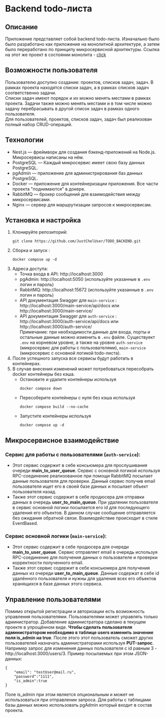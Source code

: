 # Backend todo-листа
## Описание
Приложение представляет собой backend todo-листа. Изначально было было разработано как приложение на монолитной архитектуре, а затем было переработано по принципу микросервисной архитектуры.
Ссылка на этот же проект в состоянии монолита - [click](https://github.com/JustChelUser/TODO_BACKEND_M)
## Возможности пользователя
Пользователю доступно создание: проектов, списков задач, задач. В рамках проекта находятся списки задач, а в рамках списков задач соответственно задачи.<br>
Списки задач имеют порядок и их можно менять местами в рамках проекта. Задачи также можно менять местами и в том числе можно задачу перебрасывать в другой список задач в рамках одного пользователя.<br>
Для пользователей, проектов, списков задач, задач был реализован полный набор CRUD-операций.
## Технологии
   - Nest.js — фреймворк для создания бэкенд-приложений на Node.js. Микросервисы написаны на нём.
   - PostgreSQL — Каждый микросервис имеет свою базу данных PostgreSQL.
   - pgAdmin  —  приложение для администрирования баз данных PostgreSQL.
   - Docker — приложение для контейнеризации приложения. Все части проекта "поднимаются" в докере.
   - RabbitMQ — брокер сообщений для взаимодействия между микросервисами.
   - Nginx — сервер для маршрутизации запросов к микросервисам.
## Установка и настройка
   1. Клонируйте репозиторий:
      ```
      git clone https://github.com/JustChelUser/TODO_BACKEND.git
      ```
   2. Сборка и запуск :
       ```
      docker compose up -d
      ```
   3. Адреса доступа:
      - Точка входа в API: http://localhost:3000
      - pgAdmin: http://localhost:5050 (используйте указанные в `.env` логин и пароль)
      - RabbitMQ: http://localhost:15672 (используйте указанные в `.env` логин и пароль)
      - API документация Swagger для `main-service` : http://localhost:3000/main-service/api/docs или http://localhost:3000/main-service/
      - API документация Swagger для `auth-service` : http://localhost:3000/auth-service/api/docs или http://localhost:3000/auth-service/<br>
     Примечание: при необходимости данные для входа, порты и остальные данные можно изменить в `.env` файле. Существуект `.env` на корневом уровне, а также на уровне `auth-service` (микросервис для работы с пользователями), `main-service` (микросервис с основной логикой todo-листа).
5. После успешного запуска все сервисы будут работать в контейнерах.
6. В случае внесения изменений может потребоваться пересобрать docker контейнеры без кэша.
      - Остановите и удалите контейнеры используя        
        ```
        docker compose down
        ```
      - Пересоберите контейнеры с нуля без кэша используя 
        ```
        docker compose build --no-cache
        ```
      - Запустите контейнеры используя 
        ```
        docker compose up -d
        ```

## Микросервисное взаимодействие

### Сервис для работы с пользователями (`auth-service`):
- Этот сервис содержит в себе консьюмера для прослушивания очереди **main_to_user_queue**. Сервис с основной логикой используя RPC-соединение реализованное при помощи RabbitMQ посылает данные пользователя для проверки. Данный сервис получив email пользователя ищет его в своей базе данных и посылает объект пользователя назад. 
- Также этот сервис содержит в себе продюсера для отправки данных в очередь **user_to_main_queue**. При удалении пользователя в сервис основной логики посылается его id для последующего удаления его объектов. В данном случае сообщение отправляется без ожидания обратной связи. Взаимодействие происходит в стиле EventBased.

### Сервис основной логики (`main-service`):
- Этот сервис содержит в себе продюсера для очереди **main_to_user_queue**. Сервис отправляет email в очередь используя RPC-соединение для получения данных о пользователе и проверки корректности полученного email.
- Также этот сервис содержит в себе консьюмера для получения данных из очереди **user_to_main_queue**. Данные содержат в себе id удалённого пользователя и нужны для удаления всех его объектов хранящихся в базе данных этого сервиса.

## Управление пользователями
Помимо открытой регистрации и авторизации есть возможность управления пользователями. Пользователями может управлять только администратор. Добавление администратора сделано в текущем проекте в упрощённом виде. **Чтобы сделать пользователя администратором необходимо в таблице users изменить значение поля is_admin на true**. После этого этот пользователь сможет других пользователей назначать администраторами используя **PUT-запрос**. Например запрос для изменения данных пользователя с id равным 3 -  http://localhost:3000/users/3. Пример посылаемых при этом JSON-данных:
```
{
    "email": "testUser@mail.ru",
    "password":"1111",
    "is_admin":true
}
```
Поле is_admin при этом является опциональным и может не использоваться при отправлении запроса. Для работы с таблицами базы данных можно использовать pgAdmin который входит в состав проекта.
